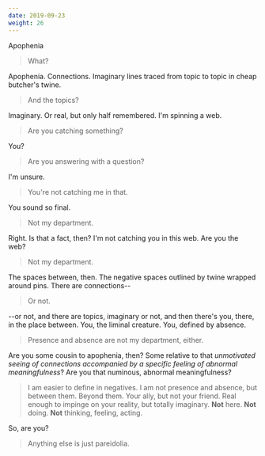 ```yaml
---
date: 2019-09-23
weight: 26
---
```


Apophenia

> What?

Apophenia. Connections. Imaginary lines traced from topic to topic in cheap butcher's twine.

> And the topics?

Imaginary. Or real, but only half remembered. I'm spinning a web.

> Are you catching something?

You?

> Are you answering with a question?

I'm unsure.

> You're not catching me in that.

You sound so final.

> Not my department.

Right. Is that a fact, then? I'm not catching you in this web. Are you the web?

> Not my department.

The spaces between, then. The negative spaces outlined by twine wrapped around pins. There are connections--

> Or not.

--or not, and there are topics, imaginary or not, and then there's you, there, in the place between. You, the liminal creature. You, defined by absence.

> Presence and absence are not my department, either.

Are you some cousin to apophenia, then? Some relative to that *unmotivated seeing of connections accompanied by a specific feeling of abnormal meaningfulness*? Are you that numinous, abnormal meaningfulness?

> I am easier to define in negatives. I am not presence and absence, but between them. Beyond them. Your ally, but not your friend. Real enough to impinge on your reality, but totally imaginary. **Not** here. **Not** doing. **Not** thinking, feeling, acting.

So, are you?

> Anything else is just pareidolia.
